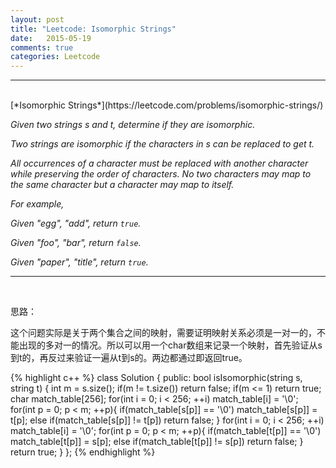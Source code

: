 ```yaml
---
layout: post
title: "Leetcode: Isomorphic Strings"
date:   2015-05-19
comments: true
categories: Leetcode
---
```


***
<br />
[*Isomorphic Strings*](https://leetcode.com/problems/isomorphic-strings/)

*Given two strings s and t, determine if they are isomorphic.*

*Two strings are isomorphic if the characters in s can be replaced to get t.*

*All occurrences of a character must be replaced with another character while preserving the order of characters. No two characters may map to the same character but a character may map to itself.*

*For example,*

*Given "egg", "add", return `true`.*

*Given "foo", "bar", return `false`.*

*Given "paper", "title", return `true`.*

***
<br />

思路：

这个问题实际是关于两个集合之间的映射，需要证明映射关系必须是一对一的，不能出现的多对一的情况。所以可以用一个char数组来记录一个映射，首先验证从s到t的，再反过来验证一遍从t到s的。两边都通过即返回true。

{% highlight c++ %}
class Solution {
public:
    bool isIsomorphic(string s, string t) {
        int m = s.size();
        if(m != t.size()) return false;
        if(m <= 1) return true;
        char match_table[256];
        for(int i = 0; i < 256; ++i) match_table[i] = '\0';
        for(int p = 0; p < m; ++p){
            if(match_table[s[p]] == '\0') match_table[s[p]] = t[p];
            else if(match_table[s[p]] != t[p]) return false;
        }
        for(int i = 0; i < 256; ++i) match_table[i] = '\0';
        for(int p = 0; p < m; ++p){
            if(match_table[t[p]] == '\0') match_table[t[p]] = s[p];
            else if(match_table[t[p]] != s[p]) return false;
        }
        return true;
    }
};
{% endhighlight %}


